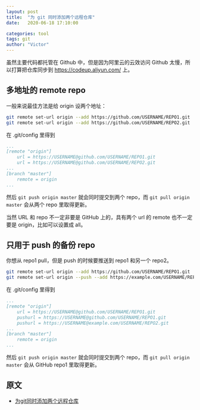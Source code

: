 ```yaml
---
layout: post
title:  "为 git 同时添加两个远程仓库"
date:   2020-06-18 17:10:00

categories: tool
tags: git
author: "Victor"
---
```


虽然主要代码都托管在 Github 中，但是因为阿里云的云效访问 Github 太慢，所以打算把仓库同步到 https://codeup.aliyun.com/ 上。

## 多地址的 remote repo

一般来说最佳方法是给 origin 设两个地址：

```bash
git remote set-url origin --add https://github.com/USERNAME/REPO1.git
git remote set-url origin --add https://github.com/USERNAME/REPO2.git
```

在 .git/config 里得到

```yaml
...
[remote "origin"]
    url = https://USERNAME@github.com/USERNAME/REPO1.git
    url = https://USERNAME@github.com/USERNAME/REPO2.git
...
[branch "master"]
    remote = origin
...
```

然后 `git push origin master` 就会同时提交到两个 repo，而 `git pull origin master` 会从两个 repo 里取得更新。

当然 URL 和 repo 不一定非要是 GitHub 上的，具有两个 url 的 remote 也不一定要是 origin，比如可以设置成 all。

## 只用于 push 的备份 repo

你想从 repo1 pull，但是 push 的时候要推送到 repo1 和另一个 repo2。

```bash
git remote set-url origin --add https://github.com/USERNAME/REPO1.git
git remote set-url origin --push --add https://example.com/USERNAME/REPO2.git
```

在 .git/config 里得到

```yaml
...
[remote "origin"]
    url = https://USERNAME@github.com/USERNAME/REPO1.git
    pushurl = https://USERNAME@github.com/USERNAME/REPO1.git
    pushurl = https://USERNAME@example.com/USERNAME/REPO2.git
...
[branch "master"]
    remote = origin
...
```

然后 `git push origin master` 就会同时提交到两个 repo，而 `git pull origin master` 会从 GitHub repo1 里取得更新。

## 原文

* [为git同时添加两个远程仓库](https://www.cnblogs.com/huipengly/articles/8306855.html)
